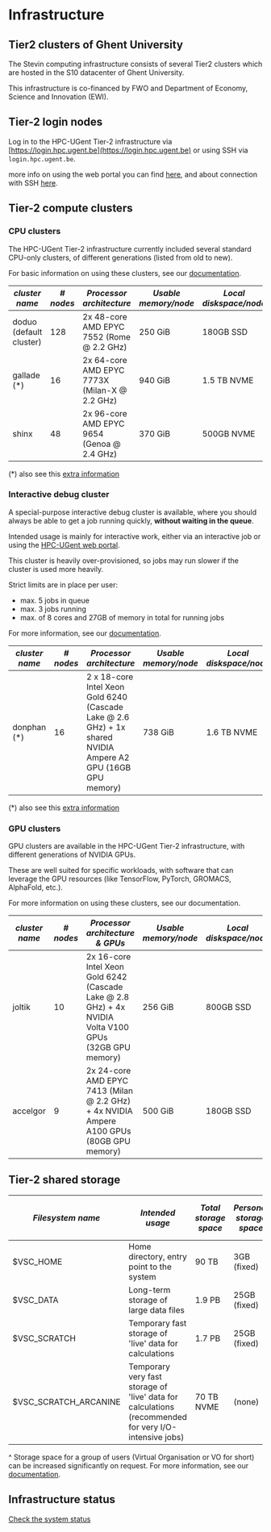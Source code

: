# Infrastructure

## Tier2 clusters of Ghent University

The Stevin computing infrastructure consists of several Tier2 clusters
which are hosted in the S10 datacenter of Ghent University.

This infrastructure is co-financed by FWO and Department of Economy,
Science and Innovation (EWI).

## Tier-2 login nodes

Log in to the HPC-UGent Tier-2 infrastructure via [https://login.hpc.ugent.be](https://login.hpc.ugent.be)
or using SSH via `login.hpc.ugent.be`.

more info on using the web portal you can find [here](web_portal),
and about connection with SSH [here](connecting).

## Tier-2 compute clusters

### CPU clusters

The HPC-UGent Tier-2 infrastructure currently included several standard
CPU-only clusters, of different generations (listed from old to new).

For basic information on using these clusters, see our
[documentation](running_batch_jobs.md).

| ***cluster name*** | ***# nodes*** | ***Processor architecture*** | ***Usable memory/node*** | ***Local diskspace/node*** | ***Interconnect*** | ***Operating system*** |
| --- | --- | --- | --- | --- | --- | --- |
| doduo (default cluster) | 128 | 2x 48-core AMD EPYC 7552 (Rome @ 2.2 GHz) | 250 GiB | 180GB SSD | HDR-100 InfiniBand | RHEL 8 |
| gallade (*) | 16 | 2x 64-core AMD EPYC 7773X (Milan-X @ 2.2 GHz) | 940 GiB | 1.5 TB NVME | HDR-100 InfiniBand | RHEL 9 |
| shinx | 48 | 2x 96-core AMD EPYC 9654 (Genoa @ 2.4 GHz) | 370 GiB | 500GB NVME | NDR-200 InfiniBand | RHEL 9 |

(*) also see this [extra information](./only/gent/2023/donphan-gallade#gallade-large-memory-cluster)

### Interactive debug cluster


A special-purpose interactive debug cluster is available,
where you should always be able to get a job running quickly,
**without waiting in the queue**.

Intended usage is mainly for interactive work,
either via an interactive job or using the [HPC-UGent web portal](web_portal).

This cluster is heavily over-provisioned, so jobs may
run slower if the cluster is used more heavily.

Strict limits are in place per user:
 * max. 5 jobs in queue
 * max. 3 jobs running
 * max. of 8 cores and 27GB of memory in total for running jobs

For more information, see our [documentation](interactive_gent).

| ***cluster name*** | ***# nodes*** | ***Processor architecture*** | ***Usable memory/node*** | ***Local diskspace/node*** | ***Interconnect*** | ***Operating system*** |
| --- | --- | --- | --- | --- | --- | --- |
| donphan (*) | 16 | 2 x 18-core Intel Xeon Gold 6240 (Cascade Lake @ 2.6 GHz) + 1x shared NVIDIA Ampere A2 GPU (16GB GPU memory) | 738 GiB | 	1.6 TB NVME | HDR-100 Infiniband | RHEL 8 |

(*) also see this [extra information](./only/gent/2023/donphan-gallade#donphan-debuginteractive-cluster)

### GPU clusters

GPU clusters are available in the HPC-UGent Tier-2 infrastructure,
with different generations of NVIDIA GPUs.

These are well suited for specific workloads, with software that
can leverage the GPU resources (like TensorFlow, PyTorch, GROMACS, AlphaFold, etc.).

For more information on using these clusters, see our documentation.

| ***cluster name*** | ***# nodes*** | ***Processor architecture & GPUs*** | ***Usable memory/node*** | ***Local diskspace/node*** | ***Interconnect*** | ***Operating system*** |
| --- | --- | --- | --- | --- | --- | --- |
| joltik | 10 | 2x 16-core Intel Xeon Gold 6242 (Cascade Lake @ 2.8 GHz) + 4x NVIDIA Volta V100 GPUs (32GB GPU memory) | 256 GiB | 800GB SSD | double EDR Infiniband | RHEL 9 |
| accelgor | 9 | 2x 24-core AMD EPYC 7413 (Milan @ 2.2 GHz) + 4x NVIDIA Ampere A100 GPUs (80GB GPU memory) | 500 GiB | 180GB SSD | HDR InfiniBand | RHEL 9 |


## Tier-2 shared storage

| ***Filesystem name*** | ***Intended usage*** | ***Total storage space*** | ***Personal storage space*** | ***VO storage space (^)*** |
| ---| --- |---| --- | --- |
| $VSC_HOME | Home directory, entry point to the system | 90 TB | 3GB (fixed) | (none) |
| $VSC_DATA | Long-term storage of large data files | 1.9 PB | 25GB (fixed) |  250GB |
| $VSC_SCRATCH | Temporary fast storage of 'live' data for calculations | 1.7 PB | 25GB (fixed) | 250GB |
| $VSC_SCRATCH_ARCANINE | Temporary very fast storage of 'live' data for calculations (recommended for very I/O-intensive jobs) | 70 TB NVME | (none) 	| upon request |


^ Storage space for a group of users (Virtual Organisation or VO for short) can be
increased significantly on request. For more information, see our
[documentation](running_jobs_with_input_output_data#virtual-organisations).

## Infrastructure status

[Check the system status](https://www.ugent.be/hpc/en/infrastructure/status)
